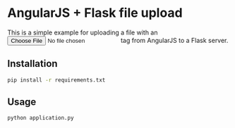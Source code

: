 # AngularJS + Flask file upload

This is a simple example for uploading a file with an <input type="file"> tag from AngularJS to a Flask server.

## Installation

```bash
pip install -r requirements.txt
```

## Usage

```bash
python application.py
```
